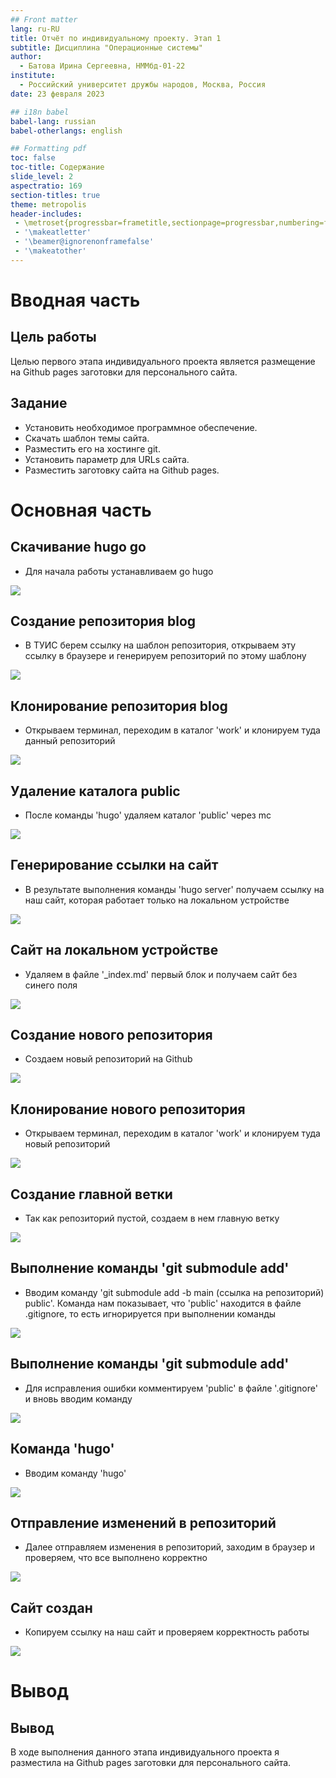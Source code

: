```yaml
---
## Front matter
lang: ru-RU
title: Отчёт по индивидуальному проекту. Этап 1
subtitle: Дисциплина "Операционные системы"
author:
  - Батова Ирина Сергеевна, НММбд-01-22
institute:
  - Российский университет дружбы народов, Москва, Россия
date: 23 февраля 2023

## i18n babel
babel-lang: russian
babel-otherlangs: english

## Formatting pdf
toc: false
toc-title: Содержание
slide_level: 2
aspectratio: 169
section-titles: true
theme: metropolis
header-includes:
 - \metroset{progressbar=frametitle,sectionpage=progressbar,numbering=fraction}
 - '\makeatletter'
 - '\beamer@ignorenonframefalse'
 - '\makeatother'
---
```


# Вводная часть

## Цель работы

Целью первого этапа индивидуального проекта является размещение на Github pages заготовки для персонального сайта.

## Задание

- Установить необходимое программное обеспечение.
- Скачать шаблон темы сайта.
- Разместить его на хостинге git.
- Установить параметр для URLs сайта.
- Разместить заготовку сайта на Github pages.

# Основная часть

## Скачивание hugo go

- Для начала работы устанавливаем go hugo

![](./image/1.jpg)

## Создание репозитория blog

- В ТУИС берем ссылку на шаблон репозитория, открываем эту ссылку в браузере и генерируем репозиторий по этому шаблону

![](./image/4.jpg)

## Клонирование репозитория blog 

- Открываем терминал, переходим в каталог 'work' и клонируем туда данный репозиторий 

![](./image/6.jpg)

## Удаление каталога public

- После команды 'hugo' удаляем каталог 'public' через mc

![](./image/9.jpg)

## Генерирование ссылки на сайт

- В результате выполнения команды 'hugo server' получаем ссылку на наш сайт, которая работает только на локальном устройстве

![](./image/10.jpg)

## Сайт на локальном устройстве

- Удаляем в файле '_index.md' первый блок и получаем сайт без синего поля

![](./image/13.jpg)

## Создание нового репозитория

- Создаем новый репозиторий на Github

![](./image/14.jpg)

## Клонирование нового репозитория

- Открываем терминал, переходим в каталог 'work' и клонируем туда новый репозиторий 

![](./image/15.jpg)

## Создание главной ветки

- Так как репозиторий пустой, создаем в нем главную ветку 

![](./image/16.jpg)

## Выполнение команды 'git submodule add'

- Вводим команду 'git submodule add -b main (ссылка на репозиторий) public'. Команда нам показывает, что 'public' находится в файле .gitignore, то есть игнорируется при выполнении команды

![](./image/19.jpg)

## Выполнение команды 'git submodule add'

- Для исправления ошибки комментируем 'public' в файле '.gitignore' и вновь вводим команду

![](./image/21.jpg)

## Команда 'hugo'

- Вводим команду 'hugo'

![](./image/22.jpg)

## Отправление изменений в репозиторий

- Далее отправляем изменения в репозиторий, заходим в браузер и проверяем, что все выполнено корректно 

![](./image/24.jpg)

## Сайт создан

- Копируем ссылку на наш сайт и проверяем корректность работы

![](./image/25.jpg)

# Вывод

## Вывод

В ходе выполнения данного этапа индивидуального проекта я разместила на Github pages заготовки для персонального сайта.
